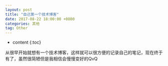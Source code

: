 ```yaml
---
layout: post
title: "自己第一个技术博客"
date: 2017-08-22 18:00:00 +0800 
categories: 其他
tag: Other
---
```

* content
{:toc}

从很早开始就想有一个技术博客，这样就可以很方便的记录自己的笔记，现在终于有了，虽然很简陋但是我相信会慢慢变好的QvQ
